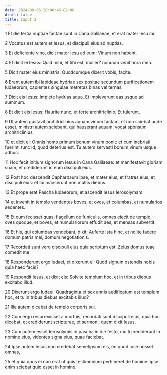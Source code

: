 ```yaml
---
date: 2024-09-06 20:00:46+02:00
draft: false
title: Caput 2
---
```





1 Et die tertia nuptiae factae sunt in Cana Galilaeae, et erat mater Iesu ibi.

2 Vocatus est autem et Iesus, et discipuli eius ad nuptias.

3 Et deficiente vino, dicit mater Iesu ad eum: Vinum non habent.

4 Et dicit ei Iesus: Quid mihi, et tibi est, mulier? nondum venit hora mea.

5 Dicit mater eius ministris: Quodcumque dixerit vobis, facite.

6 Erant autem ibi lapideae hydriae sex positae secundum purificationem Iudaeorum, capientes singulae metretas binas vel ternas.

7 Dicit eis Iesus: Implete hydrias aqua. Et impleverunt eas usque ad summum.

8 Et dicit eis Iesus: Haurite nunc, et ferte architriclinio. Et tulerunt.

9 Ut autem gustavit architriclinius aquam vinum factam, et non sciebat unde esset, ministri autem sciebant, qui hauserant aquam: vocat sponsum architriclinius,

10 et dicit ei: Omnis homo primum bonum vinum ponit: et cum inebriati fuerint, tunc id, quod deterius est. Tu autem servasti bonum vinum usque adhuc.

11 Hoc fecit initium signorum Iesus in Cana Galilaeae: et manifestavit gloriam suam, et crediderunt in eum discipuli eius.

12 Post hoc descendit Capharnaum ipse, et mater eius, et fratres eius, et discipuli eius: et ibi manserunt non multis diebus.

13 Et prope erat Pascha Iudaeorum, et ascendit Iesus Ierosolymam:

14 et invenit in templo vendentes boves, et oves, et columbas, et numularios sedentes.

15 Et cum fecisset quasi flagellum de funiculis, omnes eiecit de templo, oves quoque, et boves, et numulariorum effudit aes, et mensas subvertit.

16 Et his, qui columbas vendebant, dixit: Auferte ista hinc, et nolite facere domum patris mei, domum negotiationis.

17 Recordati sunt vero discipuli eius quia scriptum est: Zelus domus tuae comedit me.

18 Responderunt ergo Iudaei, et dixerunt ei: Quod signum ostendis nobis quia haec facis?

19 Respondit Iesus, et dixit eis: Solvite templum hoc, et in tribus diebus excitabo illud.

20 Dixerunt ergo Iudaei: Quadraginta et sex annis aedificatum est templum hoc, et tu in tribus diebus excitabis illud?

21 Ille autem dicebat de templo corporis sui.

22 Cum ergo resurrexisset a mortuis, recordati sunt discipuli eius, quia hoc dicebat, et crediderunt scripturae, et sermoni, quem dixit Iesus.

23 Cum autem esset Ierosolymis in pascha in die festo, multi crediderunt in nomine eius, videntes signa eius, quae faciebat.

24 Ipse autem Iesus non credebat semetipsum eis, eo quod ipse nosset omnes,

25 et quia opus ei non erat ut quis testimonium perhiberet de homine: ipse enim sciebat quid esset in homine.


